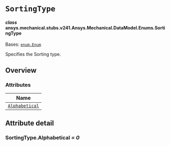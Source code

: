 # `SortingType`

<a id="ansys.mechanical.stubs.v241.Ansys.Mechanical.DataModel.Enums.SortingType"></a>

#### *class* ansys.mechanical.stubs.v241.Ansys.Mechanical.DataModel.Enums.SortingType

Bases: [`enum.Enum`](https://docs.python.org/3/library/enum.html#enum.Enum)

Specifies the Sorting type.

<!-- !! processed by numpydoc !! -->

<a id="overview"></a>

## Overview

### Attributes

| Name |
| ----------------------------------------------- |
| [`Alphabetical`](#SortingType.Alphabetical) |

<a id="attribute-detail"></a>

## Attribute detail

<a id="SortingType.Alphabetical"></a>

### SortingType.Alphabetical *= 0*


